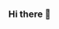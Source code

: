 ### Hi there 👋

<!--
**ritvikashekhar7/ritvikashekhar7** is a ✨ _special_ ✨ repository because its `README.md` (this file) appears on your GitHub profile.

Here are some ideas to get you started:

- 🔭 I’m currently working as a student.
- 🌱 I’m currently learning ML and AI and is very fond of Data Science.
- 💬 Ask me about ML and AI.
- 📫 How to reach me: ritvikashekhar1210@gmail.com
- ⚡ Fun fact: I know to play musical instruments.
-->
